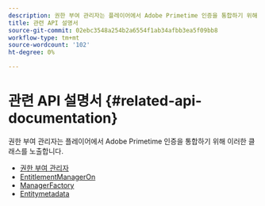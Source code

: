 ```yaml
---
description: 권한 부여 관리자는 플레이어에서 Adobe Primetime 인증을 통합하기 위해 이러한 클래스를 노출합니다.
title: 관련 API 설명서
source-git-commit: 02ebc3548a254b2a6554f1ab34afbb3ea5f09bb8
workflow-type: tm+mt
source-wordcount: '102'
ht-degree: 0%

---
```


# 관련 API 설명서 {#related-api-documentation}

권한 부여 관리자는 플레이어에서 Adobe Primetime 인증을 통합하기 위해 이러한 클래스를 노출합니다.
* [권한 부여 관리자](https://help.adobe.com/en_US/primetime/api/reference_implementation/android/javadoc/com/adobe/primetime/reference/manager/EntitlementManager.html)
* [EntitlementManagerOn](https://help.stage.adobe.com/en_US/primetime/api/reference_implementation/android/javadoc/com/adobe/primetime/reference/manager/EntitlementManagerOn.html)
* [ManagerFactory](https://help.adobe.com/en_US/primetime/api/reference_implementation/android/javadoc/com/adobe/primetime/reference/manager/ManagerFactory.html)
* [Entitymetadata](https://help.adobe.com/en_US/primetime/api/reference_implementation/android/javadoc/com/adobe/primetime/reference/entitlement/EntitlementMetadata.html)

